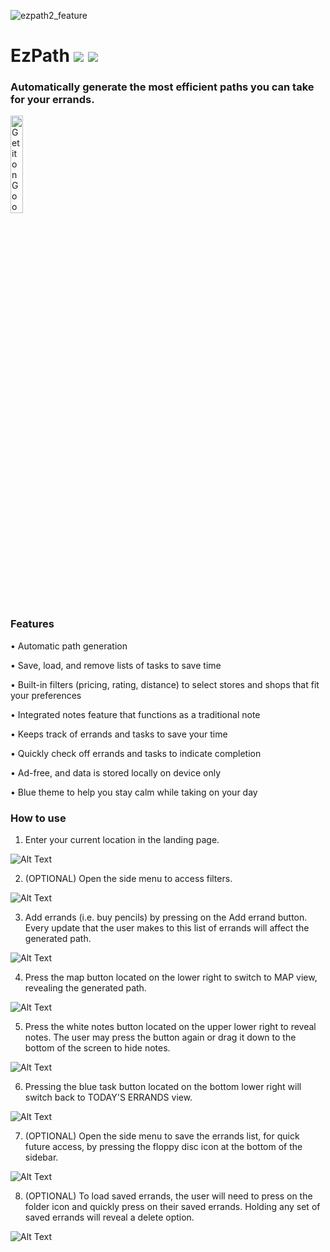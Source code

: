 ![ezpath2_feature](https://user-images.githubusercontent.com/54372601/131712368-db04ca77-e7b0-438c-a1e0-96261602ec4e.png)

# EzPath ![](https://img.shields.io/badge/OS-android-brightgreen) ![](https://img.shields.io/badge/api-26%2B-blue)


### Automatically generate the most efficient paths you can take for your errands.

<a href='https://play.google.com/store/apps/details?id=com.crosie.ezpath2&pcampaignid=pcampaignidMKT-Other-global-all-co-prtnr-py-PartBadge-Mar2515-1'><img alt='Get it on Google Play' width='20%' height='20%' src='https://play.google.com/intl/en_us/badges/static/images/badges/en_badge_web_generic.png'/></a>


### Features
•    Automatic path generation 

•    Save, load, and remove lists of tasks to save time

•    Built-in filters (pricing, rating, distance) to select stores and shops that fit your preferences

•    Integrated notes feature that functions as a traditional note

•    Keeps track of errands and tasks to save your time

•    Quickly check off errands and tasks to indicate completion

•    Ad-free, and data is stored locally on device only

•    Blue theme to help you stay calm while taking on your day

### How to use

1. Enter your current location in the landing page.

![Alt Text](https://im7.ezgif.com/tmp/ezgif-7-85678d7102ca.gif)

2. (OPTIONAL) Open the side menu to access filters.

![Alt Text](https://im7.ezgif.com/tmp/ezgif-7-3ec76c34e348.gif)

3. Add errands (i.e. buy pencils) by pressing on the Add errand button. Every update that the user makes to this list of errands will affect the generated path.

![Alt Text](https://im7.ezgif.com/tmp/ezgif-7-794602f86aec.gif)

4. Press the map button located on the lower right to switch to MAP view, revealing the generated path.

![Alt Text](https://im7.ezgif.com/tmp/ezgif-7-782619ee48fa.gif)

5. Press the white notes button located on the upper lower right to reveal notes. The user may press the button again or drag it down to the bottom of the screen to hide notes.

![Alt Text](https://im7.ezgif.com/tmp/ezgif-7-ae3e3d09b51a.gif)

6. Pressing the blue task button located on the bottom lower right will switch back to TODAY'S ERRANDS view.

![Alt Text](https://im7.ezgif.com/tmp/ezgif-7-97bdaa5a462c.gif)

7. (OPTIONAL) Open the side menu to save the errands list, for quick future access, by pressing the floppy disc icon at the bottom of the sidebar.

![Alt Text](https://im7.ezgif.com/tmp/ezgif-7-a989289bb450.gif)

8. (OPTIONAL) To load saved errands, the user will need to press on the folder icon and quickly press on their saved errands. Holding any set of saved errands will reveal a delete option.

![Alt Text](https://im7.ezgif.com/tmp/ezgif-7-459572577399.gif)

</br>

